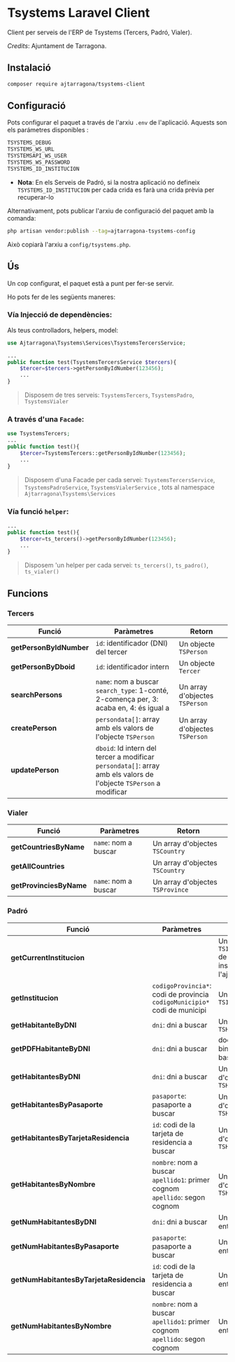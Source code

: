 # Tsystems Laravel Client
Client per serveis de l'ERP de Tsystems (Tercers, Padró, Vialer).

*Credits*: Ajuntament de Tarragona.


## Instalació

```bash
composer require ajtarragona/tsystems-client
```

## Configuració

Pots configurar el paquet a través de l'arxiu `.env` de l'aplicació. Aquests son els parámetres disponibles :
```bash
TSYSTEMS_DEBUG 
TSYSTEMS_WS_URL 
TSYSTEMSAPI_WS_USER 
TSYSTEMS_WS_PASSWORD
TSYSTEMS_ID_INSTITUCION
```
* **Nota**: En els Serveis de Padró, si la nostra aplicació no defineix `TSYSTEMS_ID_INSTITUCION` per cada crida es farà una crida prèvia per recuperar-lo


Alternativament, pots publicar l'arxiu de configuració del paquet amb la comanda:

```bash
php artisan vendor:publish --tag=ajtarragona-tsystems-config
```

Això copiarà l'arxiu a `config/tsystems.php`.


## Ús

Un cop configurat, el paquet està a punt per fer-se servir. 

Ho pots fer de les següents maneres:


### Vía Injecció de dependències:

Als teus controlladors, helpers, model:

```php
use Ajtarragona\Tsystems\Services\TsystemsTercersService;

...
public function test(TsystemsTercersService $tercers){
	$tercer=$tercers->getPersonByIdNumber(123456);
	...
}
```

> Disposem de tres serveis: `TsystemsTercers`, `TsystemsPadro`, `TsystemsVialer` 


### A través d'una `Facade`:

```php
use TsystemsTercers;
...
public function test(){
	$tercer=TsystemsTercers::getPersonByIdNumber(123456);
	...
}
```
> Disposem d'una Facade per cada servei: `TsystemsTercersService`, `TsystemsPadroService`, `TsystemsVialerService` , tots al namespace `Ajtarragona\Tsystems\Services`



### Vía funció `helper`:
```php
...
public function test(){
	$tercer=ts_tercers()->getPersonByIdNumber(123456);
	...
}
```
> Disposem 'un helper per cada servei: `ts_tercers()`, `ts_padro()`, `ts_vialer()` 


## Funcions

### Tercers
Funció | Paràmetres | Retorn 
--- | --- | --- 
**getPersonByIdNumber** | `id`: identificador (DNI) del tercer | Un objecte `TSPerson` 
**getPersonByDboid** | `id`: identificador intern | Un objecte `Tercer` 
**searchPersons** | `name`: nom a buscar<br/>`search_type`: 1-conté, 2-comença per, 3: acaba en, 4: és igual a| Un array d'objectes `TSPerson` 
**createPerson** | `persondata[]`: array amb els valors de l'objecte `TSPerson`| Un array d'objectes `TSPerson` 
**updatePerson** | `dboid`: Id intern del tercer a modificar<br/> `persondata[]`: array amb els valors de l'objecte `TSPerson` a modificar

### Vialer
Funció | Paràmetres | Retorn 
--- | --- | --- 
**getCountriesByName** | `name`: nom a buscar | Un array d'objectes `TSCountry` 
**getAllCountries** |  | Un array d'objectes `TSCountry` 
**getProvinciesByName** | `name`: nom a buscar| Un array d'objectes `TSProvince` 

### Padró
Funció | Paràmetres | Retorn 
--- | --- | --- 
**getCurrentInstitucion** | | Un objecte `TSInstitucion` de la institució de l'ajuntament
**getInstitucion** | `codigoProvincia*`: codi de provincia<br/>`codigoMunicipio*` codi de municipi | Un objecte `TSInstitucion`  
**getHabitanteByDNI** | `dni`: dni a buscar | Un objecte `TSHabitante` 
**getPDFHabitanteByDNI** | `dni`: dni a buscar | document binari en base64 
**getHabitantesByDNI** |  `dni`: dni a buscar | Un array d'objectes `TSHabitante` 
**getHabitantesByPasaporte** | `pasaporte`: pasaporte a buscar | Un array d'objectes `TSHabitante` 
**getHabitantesByTarjetaResidencia** | `id`: codi de la tarjeta de residencia a buscar |  Un array d'objectes `TSHabitante` 
**getHabitantesByNombre** | `nombre`: nom a buscar<br/>`apellido1`: primer cognom<br/>`apellido`: segon cognom | Un array d'objectes `TSHabitante`
**getNumHabitantesByDNI** | `dni`: dni a buscar | Un numero enter
**getNumHabitantesByPasaporte** | `pasaporte`: pasaporte a buscar | Un numero enter 
**getNumHabitantesByTarjetaResidencia** | `id`: codi de la tarjeta de residencia a buscar | Un numero enter 
**getNumHabitantesByNombre** | `nombre`: nom a buscar<br/>`apellido1`: primer cognom<br/>`apellido`: segon cognom | Un numero enter

